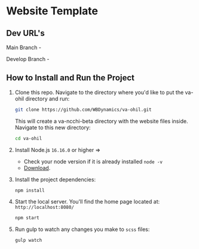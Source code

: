 # Website Template


## Dev URL's
Main Branch - 

Develop Branch - 

## How to Install and Run the Project
1. Clone this repo. Navigate to the directory where you'd like to put the va-ohil directory and run:
    ```bash
    git clone https://github.com/WBDynamics/va-ohil.git
    ```
    
    This will create a va-ncchi-beta directory with the website files inside. Navigate to this new directory:
    ```bash
    cd va-ohil
    ```

1. Install Node.js `16.16.0` or higher =>
    * Check your node version if it is already installed `node -v`
    * [Download](https://nodejs.org/en/).    

1. Install the project dependencies:
    ```bash
    npm install
    ```
    
1. Start the local server. You'll find the home page located at: `http://localhost:8080/`
    ```bash
    npm start
    ```

1. Run gulp to watch any changes you make to `scss` files:
    ```bash
    gulp watch
